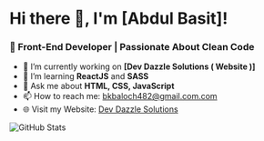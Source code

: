 # Hi there 👋, I'm [Abdul Basit]!
### 🌟 Front-End Developer | Passionate About Clean Code

- 🔭 I’m currently working on **[Dev Dazzle Solutions ( Website )]**
- 🌱 I’m learning **ReactJS** and **SASS**
- 💬 Ask me about **HTML, CSS, JavaScript**
- 📫 How to reach me: [bkbaloch482@gmail.com.com](mailto:bkbaloch482@gmail.com.com)
- 🌐 Visit my Website: [Dev Dazzle Solutions](https://www.devdazzlesolutions.xyz/)

![GitHub Stats](https://github-readme-stats.vercel.app/api?username=YourUsername&show_icons=true&theme=radical)

